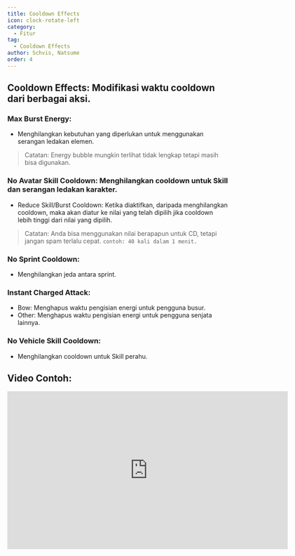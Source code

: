 ```yaml
---
title: Cooldown Effects
icon: clock-rotate-left
category:
  - Fitur
tag:
  - Cooldown Effects
author: Schvis, Natsume
order: 4
---
```


## Cooldown Effects:  Modifikasi waktu cooldown dari berbagai aksi.
### Max Burst Energy:
- Menghilangkan kebutuhan yang diperlukan untuk menggunakan serangan ledakan elemen.
> Catatan: Energy bubble mungkin terlihat tidak lengkap tetapi masih bisa digunakan.
### No Avatar Skill Cooldown: Menghilangkan cooldown untuk Skill dan serangan ledakan karakter.
- Reduce Skill/Burst Cooldown: Ketika diaktifkan, daripada menghilangkan cooldown, maka akan diatur ke nilai yang telah dipilih jika cooldown lebih tinggi dari nilai yang dipilih.
> Catatan: Anda bisa menggunakan nilai berapapun untuk CD, tetapi jangan spam terlalu cepat. `contoh: 40 kali dalam 1 menit.`
### No Sprint Cooldown:
- Menghilangkan jeda antara sprint.
### Instant Charged Attack:
- Bow: Menghapus waktu pengisian energi untuk pengguna busur.
- Other: Menghapus waktu pengisian energi untuk pengguna senjata lainnya.
### No Vehicle Skill Cooldown:
- Menghilangkan cooldown untuk Skill perahu.

## Video Contoh:

<iframe width="640" height="360" src="https://www.youtube.com/embed/qv5ykSL3Ojw?list=PL5eI1Tb64p56g27qfYk7VuFTz4FK6YrKa" title="Korepi - Cooldown Effects" frameborder="0" allow="accelerometer; autoplay; clipboard-write; encrypted-media; gyroscope; picture-in-picture; web-share" allowfullscreen></iframe>